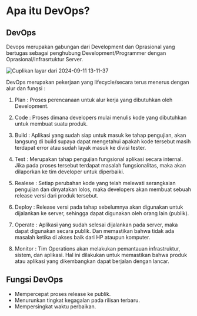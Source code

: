# Apa itu DevOps?

## DevOps
Devops merupakan gabungan dari Development dan Oprasional yang bertugas sebagai penghubung Development/Programmer dengan Oprasional/Infrasrtuktur Server.

![Cuplikan layar dari 2024-09-11 13-11-37](https://github.com/user-attachments/assets/249f1689-e7c8-47b3-b26e-33d1fbacd056)

DevOps merupakan pekerjaan yang lifecycle/secara terus menerus dengan alur dan fungsi :
1. Plan : Proses perencanaan untuk alur kerja yang dibutuhkan oleh Development.

2. Code : Proses dimana developers mulai menulis kode yang dibutuhkan untuk membuat suatu produk.

3. Build : Aplikasi yang sudah siap untuk masuk ke tahap pengujian, akan langsung di build supaya dapat mengetahui apakah kode tersebut masih terdapat error atau sudah layak masuk ke divisi tester.

4. Test : Merupakan tahap pengujian fungsional aplikasi secara internal. Jika pada proses tersebut terdapat masalah fungsionalitas, maka akan dilaporkan ke tim developer untuk diperbaiki.

5. Realese : Setiap perubahan kode yang telah melewati serangkaian pengujian dan dinyatakan lolos, maka developers akan membuat sebuah release versi dari produk tersebut.

6. Deploy : Release versi pada tahap sebelumnya akan digunakan untuk dijalankan ke server, sehingga dapat digunakan oleh orang lain (publik).

7. Operate : Aplikasi yang sudah selesai dijalankan pada server, maka dapat digunakan secara publik. Dan memastikan bahwa tidak ada masalah ketika di akses baik dari HP ataupun komputer.

8. Monitor : Tim Operations akan melakukan pemantauan infrastruktur, sistem, dan aplikasi. Hal ini dilakukan untuk memastikan bahwa produk atau aplikasi yang dikembangkan dapat berjalan dengan lancar.

## Fungsi DevOps
- Mempercepat proses release ke publik.
- Menurunkan tingkat kegagalan pada rilisan terbaru.
- Mempersingkat waktu perbaikan.
